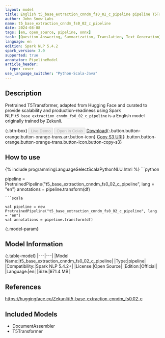 ```yaml
---
layout: model
title: English t5_base_extraction_cnndm_fs0_02_c_pipeline pipeline T5Transformer from Zekunli
author: John Snow Labs
name: t5_base_extraction_cnndm_fs0_02_c_pipeline
date: 2024-08-08
tags: [en, open_source, pipeline, onnx]
task: [Question Answering, Summarization, Translation, Text Generation]
language: en
edition: Spark NLP 5.4.2
spark_version: 3.0
supported: true
annotator: PipelineModel
article_header:
  type: cover
use_language_switcher: "Python-Scala-Java"
---
```


## Description

Pretrained T5Transformer, adapted from Hugging Face and curated to provide scalability and production-readiness using Spark NLP.`t5_base_extraction_cnndm_fs0_02_c_pipeline` is a English model originally trained by Zekunli.

{:.btn-box}
<button class="button button-orange" disabled>Live Demo</button>
<button class="button button-orange" disabled>Open in Colab</button>
[Download](https://s3.amazonaws.com/auxdata.johnsnowlabs.com/public/models/t5_base_extraction_cnndm_fs0_02_c_pipeline_en_5.4.2_3.0_1723135511065.zip){:.button.button-orange.button-orange-trans.arr.button-icon}
[Copy S3 URI](s3://auxdata.johnsnowlabs.com/public/models/t5_base_extraction_cnndm_fs0_02_c_pipeline_en_5.4.2_3.0_1723135511065.zip){:.button.button-orange.button-orange-trans.button-icon.button-copy-s3}

## How to use



<div class="tabs-box" markdown="1">
{% include programmingLanguageSelectScalaPythonNLU.html %}
```python

pipeline = PretrainedPipeline("t5_base_extraction_cnndm_fs0_02_c_pipeline", lang = "en")
annotations =  pipeline.transform(df)   

```
```scala

val pipeline = new PretrainedPipeline("t5_base_extraction_cnndm_fs0_02_c_pipeline", lang = "en")
val annotations = pipeline.transform(df)

```
</div>

{:.model-param}
## Model Information

{:.table-model}
|---|---|
|Model Name:|t5_base_extraction_cnndm_fs0_02_c_pipeline|
|Type:|pipeline|
|Compatibility:|Spark NLP 5.4.2+|
|License:|Open Source|
|Edition:|Official|
|Language:|en|
|Size:|971.4 MB|

## References

https://huggingface.co/Zekunli/t5-base-extraction-cnndm_fs0.02-c

## Included Models

- DocumentAssembler
- T5Transformer